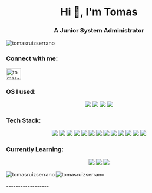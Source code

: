 <h1 align="center">Hi 👋, I'm Tomas</h1>
<h3 align="center">A Junior System Administrator</h3>

<p align="left"> <img src="https://komarev.com/ghpvc/?username=tomasruizserrano&label=Profile%20views&color=0e75b6&style=flat" alt="tomasruizserrano" /> </p>

<h3 align="left">Connect with me:</h3>
<p align="left">
<a href="https://linkedin.com/in/tomas-ruiz-serrano" target="blank"><img align="center" src="https://raw.githubusercontent.com/rahuldkjain/github-profile-readme-generator/master/src/images/icons/Social/linked-in-alt.svg" alt="tomas-ruiz-serrano" height="30" width="40" /></a>
</p>

<h3 align="left">OS I used:</h3>
<p align="center">
  <a>
    <img src="https://img.shields.io/badge/Windows-0078D6?style=for-the-badge&logo=windows&logoColor=white"/>
  </a>
  <a>
    <img src="https://img.shields.io/badge/Debian-D70A53?style=for-the-badge&logo=debian&logoColor=white"/>
  </a>
    <a>
    <img src="https://img.shields.io/badge/Kali-268BEE?style=for-the-badge&logo=kalilinux&logoColor=white"/>
  </a>
    <a>
    <img src="https://img.shields.io/badge/Ubuntu-E95420?style=for-the-badge&logo=ubuntu&logoColor=white"/>
  </a>
</p>

<h3 align="left">Tech Stack:</h3>
<p align="center">
  <a>
    <img src="https://img.shields.io/badge/Linux-FCC624?style=for-the-badge&logo=linux&logoColor=black"/>
  </a>
  <a>
    <img src="https://img.shields.io/badge/shell_script-%23121011.svg?style=for-the-badge&logo=gnu-bash&logoColor=white"/>
  </a>
  <a>
    <img src="https://img.shields.io/badge/python-3670A0?style=for-the-badge&logo=python&logoColor=ffdd54"/>
  </a>
    <a>
    <img src="https://img.shields.io/badge/Cloudflare-F38020?style=for-the-badge&logo=Cloudflare&logoColor=white"/>
  </a>
    <a>
    <img src="https://img.shields.io/badge/MariaDB-003545?style=for-the-badge&logo=mariadb&logoColor=white"/>
  </a>
    <a>
    <img src="https://img.shields.io/badge/mysql-%2300f.svg?style=for-the-badge&logo=mysql&logoColor=white"/>
  </a>
    <a>
    <img src="https://img.shields.io/badge/postgres-%23316192.svg?style=for-the-badge&logo=postgresql&logoColor=white"/>
  </a>
    <a>
    <img src="https://img.shields.io/badge/tailwindcss-%2338B2AC.svg?style=for-the-badge&logo=tailwind-css&logoColor=white"/>
  </a>

  <a>
    <img src="https://img.shields.io/badge/NPM-%23CB3837.svg?style=for-the-badge&logo=npm&logoColor=white"/>
  </a>
  <a>
    <img src="https://img.shields.io/badge/nginx-%23009639.svg?style=for-the-badge&logo=nginx&logoColor=white"/>
  </a>
  <a>
    <img src="https://img.shields.io/badge/apache-%23D42029.svg?style=for-the-badge&logo=apache&logoColor=white"/>
  </a>
  <a>
    <img src="https://img.shields.io/badge/html5-%23E34F26.svg?style=for-the-badge&logo=html5&logoColor=white"/>
  </a>
  <a>
    <img src="https://img.shields.io/badge/css3-%231572B6.svg?style=for-the-badge&logo=css3&logoColor=white"/>
  </a>
</p>

<h3 align="left">Currently Learning:</h3>
<p align="center">
  <a>
    <img src="https://img.shields.io/badge/Freecodecamp-%23123.svg?&style=for-the-badge&logo=freecodecamp&logoColor=green"/>
  </a>
  <a>
    <img src="https://img.shields.io/badge/MDN_Web_Docs-black?style=for-the-badge&logo=mdnwebdocs&logoColor=white"/>
  </a>
  <a>
    <img src="https://img.shields.io/badge/Codewars-B1361E?style=for-the-badge&logo=codewars&logoColor=grey"/>
  </a>
</p>


<p><img align="left" src="https://github-readme-stats.vercel.app/api/top-langs?username=tomasruizserrano&show_icons=true&locale=en&layout=compact" alt="tomasruizserrano" /></p>

<p><img align="center" src="https://github-readme-stats.vercel.app/api?username=tomasruizserrano&show_icons=true&locale=en" alt="tomasruizserrano" /></p>
------------------
